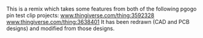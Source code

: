 
This is a remix which takes some features from both of the following
pgogo pin test clip projects:
        www.thingiverse.com/thing:3592328
        www.thingiverse.com/thing:3638401
It has been redrawn (CAD and PCB designs) and modified from those
designs.
